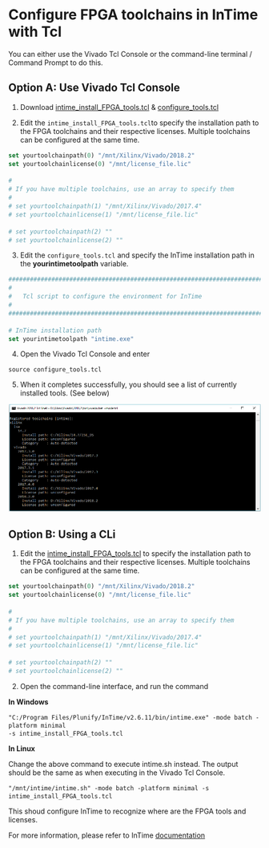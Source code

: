 # Configure FPGA toolchains in InTime with Tcl

You can either use the Vivado Tcl Console or the command-line terminal / Command Prompt to do this. 


## Option A: Use Vivado Tcl Console
1. Download [intime_install_FPGA_tools.tcl](intime_install_FPGA_tools.tcl) & [configure_tools.tcl](configure_tools.tcl)

2. Edit the `intime_install_FPGA_tools.tcl`to specify the installation path to the FPGA toolchains and their respective licenses. Multiple toolchains can be configured at the same time.

```Tcl
set yourtoolchainpath(0) "/mnt/Xilinx/Vivado/2018.2"
set yourtoolchainlicense(0) "/mnt/license_file.lic"

#
# If you have multiple toolchains, use an array to specify them
#
# set yourtoolchainpath(1) "/mnt/Xilinx/Vivado/2017.4"
# set yourtoolchainlicense(1) "/mnt/license_file.lic"

# set yourtoolchainpath(2) ""
# set yourtoolchainlicense(2) ""
```

3. Edit the `configure_tools.tcl` and specify the InTime installation path in the **yourintimetoolpath** variable.

```Tcl
#################################################################################
#
#	Tcl script to configure the environment for InTime 
#
#################################################################################

# InTime installation path
set yourintimetoolpath "intime.exe"
```

4. Open the Vivado Tcl Console and enter 
```console
source configure_tools.tcl
```

5. When it completes successfully, you should see a list of currently installed tools. (See below) 

![alt text](https://github.com/plunify/InTime/blob/master/images/Vivado_tcl_console_tool_list.png)

## Option B: Using a CLi
1. Edit the [intime_install_FPGA_tools.tcl](intime_install_FPGA_tools.tcl) to specify the installation path to the FPGA toolchains and their respective licenses. Multiple toolchains can be configured at the same time.

```Tcl
set yourtoolchainpath(0) "/mnt/Xilinx/Vivado/2018.2"
set yourtoolchainlicense(0) "/mnt/license_file.lic"

#
# If you have multiple toolchains, use an array to specify them
#
# set yourtoolchainpath(1) "/mnt/Xilinx/Vivado/2017.4"
# set yourtoolchainlicense(1) "/mnt/license_file.lic"

# set yourtoolchainpath(2) ""
# set yourtoolchainlicense(2) ""
```

2. Open the command-line interface, and run the command

**In Windows**

```console
"C:/Program Files/Plunify/InTime/v2.6.11/bin/intime.exe" -mode batch -platform minimal 
-s intime_install_FPGA_tools.tcl
```

**In Linux**

Change the above command to execute intime.sh instead. The output should be the same as when executing in the Vivado Tcl Console.
```console
"/mnt/intime/intime.sh" -mode batch -platform minimal -s intime_install_FPGA_tools.tcl
```

This shoud configure InTime to recognize where are the FPGA tools and licenses.

For more information, please refer to InTime [documentation](https://docs.plunify.com/intime/configuration.html)
